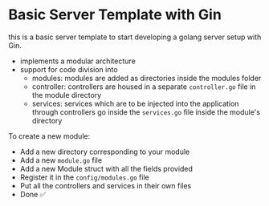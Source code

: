 # Basic Server Template with Gin

this is a basic server template to start developing a golang server setup with Gin.

- implements a modular architecture
- support for code division into
  - modules: modules are added as directories inside the modules folder
  - controller: controllers are housed in a separate `controller.go` file in the module directory
  - services: services which are to be injected into the application through controllers go inside the `services.go` file inside the module's directory

To create a new module:
- Add a new directory corresponding to your module
- Add a new `module.go` file
- Add a new Module struct with all the fields provided
- Register it in the `config/modules.go` file
- Put all the controllers and services in their own files
- Done ✅
